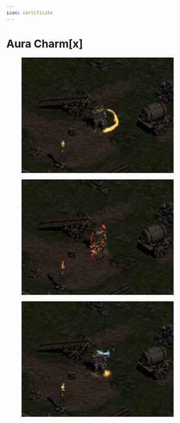 ```yaml
---
icon: certificate
---
```


# Aura Charm\[x]



<figure><img src="../../.gitbook/assets/Screen Recording 2025-01-08 at 14.13.19.gif" alt=""><figcaption></figcaption></figure>

<figure><img src="../../.gitbook/assets/Screen Recording 2025-01-08 at 14.13.38.gif" alt=""><figcaption></figcaption></figure>

<figure><img src="../../.gitbook/assets/Screen Recording 2025-01-08 at 14.13.51.gif" alt=""><figcaption></figcaption></figure>
